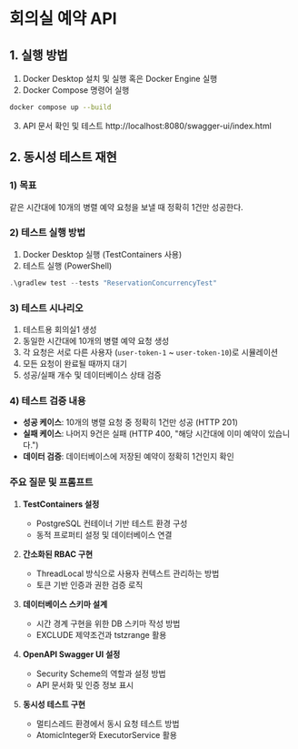 # 회의실 예약 API


## 1. 실행 방법
1. Docker Desktop 설치 및 실행 혹은 Docker Engine 실행
2. Docker Compose 명령어 실행
```bash
docker compose up --build
```
3. API 문서 확인 및 테스트
   http://localhost:8080/swagger-ui/index.html



## 2. 동시성 테스트 재현

### 1) 목표
같은 시간대에 10개의 병렬 예약 요청을 보낼 때 정확히 1건만 성공한다.


### 2) 테스트 실행 방법
1. Docker Desktop 실행 (TestContainers 사용)
2. 테스트 실행 (PowerShell)
```powershell
.\gradlew test --tests "ReservationConcurrencyTest" 
```

### 3) 테스트 시나리오
1. 테스트용 회의실1 생성
2. 동일한 시간대에 10개의 병렬 예약 요청 생성
3. 각 요청은 서로 다른 사용자 (`user-token-1` ~ `user-token-10`)로 시뮬레이션
4. 모든 요청이 완료될 때까지 대기
5. 성공/실패 개수 및 데이터베이스 상태 검증


### 4) 테스트 검증 내용
- **성공 케이스**: 10개의 병렬 요청 중 정확히 1건만 성공 (HTTP 201)
- **실패 케이스**: 나머지 9건은 실패 (HTTP 400, "해당 시간대에 이미 예약이 있습니다.")
- **데이터 검증**: 데이터베이스에 저장된 예약이 정확히 1건인지 확인




### 주요 질문 및 프롬프트

1. **TestContainers 설정**
   - PostgreSQL 컨테이너 기반 테스트 환경 구성
   - 동적 프로퍼티 설정 및 데이터베이스 연결

2. **간소화된 RBAC 구현**
   - ThreadLocal 방식으로 사용자 컨텍스트 관리하는 방법
   - 토큰 기반 인증과 권한 검증 로직

3. **데이터베이스 스키마 설계**
   - 시간 경계 구현을 위한 DB 스키마 작성 방법
   - EXCLUDE 제약조건과 tstzrange 활용

4. **OpenAPI Swagger UI 설정**
   - Security Scheme의 역할과 설정 방법
   - API 문서화 및 인증 정보 표시

5. **동시성 테스트 구현**
   - 멀티스레드 환경에서 동시 요청 테스트 방법
   - AtomicInteger와 ExecutorService 활용